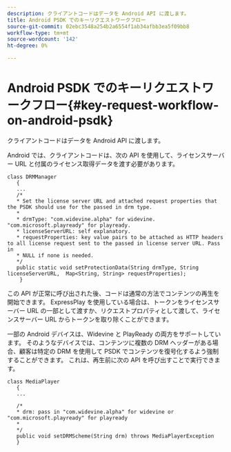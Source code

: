 ```yaml
---
description: クライアントコードはデータを Android API に渡します。
title: Android PSDK でのキーリクエストワークフロー
source-git-commit: 02ebc3548a254b2a6554f1ab34afbb3ea5f09bb8
workflow-type: tm+mt
source-wordcount: '142'
ht-degree: 0%

---
```


# Android PSDK でのキーリクエストワークフロー{#key-request-workflow-on-android-psdk}

クライアントコードはデータを Android API に渡します。

Android では、クライアントコードは、次の API を使用して、ライセンスサーバー URL と付属のライセンス取得データを渡す必要があります。

```
class DRMManager 
   { 
   ... 
   /* 
   * Set the license server URL and attached request properties that the PSDK should use for the passed in drm type.  
   * 
   * drmType: "com.widevine.alpha" for widevine. "com.microsoft.playready" for playready. 
   * licenseServerURL: self explanatory.  
   * requestProperties: key value pairs to be attached as HTTP headers to all license request sent to the passed in license server URL. Pass in 
   * NULL if none is needed.  
   */ 
   public static void setProtectionData(String drmType, String licenseServerURL,  Map<String, String> requestProperties); 
    }
```

この API が正常に呼び出された後、コードは通常の方法でコンテンツの再生を開始できます。 ExpressPlay を使用している場合は、トークンをライセンスサーバー URL の一部として渡すか、リクエストプロパティとして渡して、ライセンスサーバー URL からトークンを取り除くことができます。

一部の Android デバイスは、Widevine と PlayReady の両方をサポートしています。 そのようなデバイスでは、コンテンツに複数の DRM ヘッダーがある場合、顧客は特定の DRM を使用して PSDK でコンテンツを復号化するよう強制することができます。 これは、再生前に次の API を呼び出すことで実行できます。

```
class MediaPlayer 
   { 
   ... 
    
   /* 
   * drm: pass in "com.widevine.alpha" for widevine or "com.microsoft.playready" for playready 
   * 
   */ 
   public void setDRMScheme(String drm) throws MediaPlayerException 
   }
```

